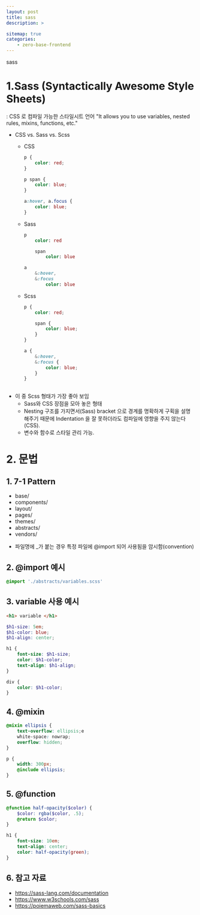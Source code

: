 ```yaml
---
layout: post
title: sass
description: >

sitemap: true 
categories: 
    - zero-base-frontend
---
```



sass 

# 1.Sass (Syntactically Awesome Style Sheets)
: CSS 로 컴파일 가능한 스타일시트 언어 
"It allows you to use variables, nested rules, mixins, functions, etc." 

- CSS vs. Sass vs. Scss 

    - CSS 
        ```CSS 
        p {
            color: red; 
        }

        p span {
            color: blue; 
        }

        a:hover, a.focus {
            color: blue; 
        }
        ```

    - Sass
        ```Sass 
        p 
            color: red 

            span
                color: blue

        a 
            &:hover, 
            &:focus
                color: blue 
        ```

    - Scss
        ```Scss 
        p {
            color: red; 

            span {
                color: blue; 
            }
        }

        a {
            &:hover,
            &:focus {
                color: blue; 
            }
        }
    ```
* 이 중 Scss 형태가 가장 좋아 보임 
    - Sass와 CSS 장점을 모아 놓은 형태 
    - Nesting 구조를 가지면서(Sass) bracket 으로 경계를 명확하게 구획을 설명해주기 때문에 Indentation 을 잘 못하더라도 컴파일에 영향을 주지 않는다(CSS).
    - 변수와 함수로 스타일 관리 가능.  
    

# 2. 문법 
## 1. 7-1 Pattern 
- base/ 
- components/ 
- layout/ 
- pages/ 
- themes/ 
- abstracts/ 
- vendors/
 
* 파일명에 _가 붙는 경우 특정 파일에 @import 되어 사용됨을 암시함(convention) 

## 2. @import 예시 
``` scss main.scss 
@import './abstracts/variables.scss' 
```

## 3. variable 사용 예시 

```html 
<h1> variable </h1>
``` 

```scss 
$h1-size: 5em; 
$h1-color: blue; 
$h1-align: center; 

h1 {
    font-size: $h1-size; 
    color: $h1-color; 
    text-align: $h1-align; 
}

div {
    color: $h1-color;
}
```

## 4. @mixin 
```scss 
@mixin ellipsis {
    text-overflow: ellipsis;e
    white-space: nowrap; 
    overflow: hidden; 
}

p {
    width: 300px; 
    @include ellipsis; 
}
```

## 5. @function

```scss 
@function half-opacity($color) {
    $color: rgba($color, .5); 
    @return $color; 
}

h1 {
    font-size: 10em; 
    text-align: center; 
    color: half-opacity(green); 
}
``` 

## 6. 참고 자료 
- https://sass-lang.com/documentation 
- https://www.w3schools.com/sass
- https://poiemaweb.com/sass-basics 



